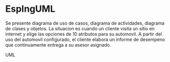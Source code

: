 # EspIngUML

Se presente diagrama de uso de casos, diagrama de actividades, diagrama de clases y objetos.
La situacion es cuando un cliente visita un  sitio en internet y elige las opciones de 10 atributos para su automovil. A partir del uso del automovil configurado, el cliente elabora un informe de desempeno que continuamente entrega a su asesor asignado.

UML
